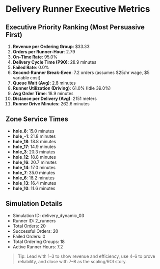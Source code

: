 # Delivery Runner Executive Metrics

## Executive Priority Ranking (Most Persuasive First)
1. **Revenue per Ordering Group**: $33.33
2. **Orders per Runner‑Hour**: 2.79
3. **On‑Time Rate**: 95.0%
4. **Delivery Cycle Time (P90)**: 28.9 minutes
5. **Failed Rate**: 0.0%
6. **Second‑Runner Break‑Even**: 7.2 orders (assumes $25/hr wage, $5 variable cost)
7. **Queue Wait (Avg)**: 2.8 minutes
8. **Runner Utilization (Driving)**: 61.0% (Idle 39.0%)
9. **Avg Order Time**: 18.9 minutes
10. **Distance per Delivery (Avg)**: 2151 meters
11. **Runner Drive Minutes**: 262.6 minutes

## Zone Service Times
- **hole_8**: 15.0 minutes
- **hole_-1**: 21.8 minutes
- **hole_18**: 18.8 minutes
- **hole_17**: 14.9 minutes
- **hole_3**: 20.3 minutes
- **hole_12**: 18.8 minutes
- **hole_16**: 20.7 minutes
- **hole_14**: 17.0 minutes
- **hole_7**: 35.0 minutes
- **hole_6**: 18.2 minutes
- **hole_13**: 16.4 minutes
- **hole_10**: 11.6 minutes


## Simulation Details
- Simulation ID: delivery_dynamic_03
- Runner ID: 2_runners
- Total Orders: 20
- Successful Orders: 20
- Failed Orders: 0
- Total Ordering Groups: 18
- Active Runner Hours: 7.2

> Tip: Lead with 1–3 to show revenue and efficiency, use 4–6 to prove reliability, and close with 7–8 as the scaling/ROI story.

